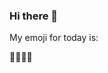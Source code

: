 ### Hi there 👋

My emoji for today is:

<!--START_SECTION:emoji-->
👨‍👩‍👦‍👦
<!--END_SECTION:emoji-->
